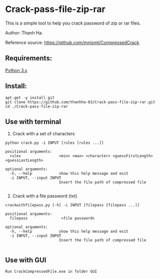 # Crack-pass-file-zip-rar
This is a simple tool to help you crack password of zip or rar files.

Author: Thanh Ha.

Reference source: https://github.com/mnismt/CompressedCrack.

## Requirements:
[Python 3.x](https://www.python.org/downloads/)

## Install:

```
apt-get -y install git
git clone https://github.com/thanhha-83/Crack-pass-file-zip-rar.git
cd ./Crack-pass-file-zip-rar
```

## Use with terminal
1. Crack with a set of characters
```
python crack.py -i INPUT [rules [rules ...]]

positional arguments:
  rules                 <min> <max> <character> <guessFirstLength> <guessLastLength>

optional arguments:
  -h, --help            show this help message and exit
  -i INPUT, --input INPUT
                        Insert the file path of compressed file
                        
```  
2. Crack with a file password (txt)
```
crackwithfilepass.py [-h] -i INPUT [filepass [filepass ...]]

positional arguments:
  filepass               <file password>

optional arguments:
  -h, --help            show this help message and exit
  -i INPUT, --input INPUT
                        Insert the file path of compressed file
                        
```  
## Use with GUI
```
Run CrackCompressedFile.exe in folder GUI
```

